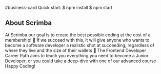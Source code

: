#business-card
Quick start:
$ npm install
$ npm start
## About Scrimba
At Scrimba our goal is to create the best possible coding  at the cost of a  membership! 💜
If we succeed with this, it will give anyone who wants to become a software developer a realistic shot at succeeding, regardless of where they live and the size of their wallets 🎉
The Frontend Developer Career Path aims to teach you everything you need to become a Junior Developer, or you could take a deep-dive with one of our advanced course
Happy Coding!
